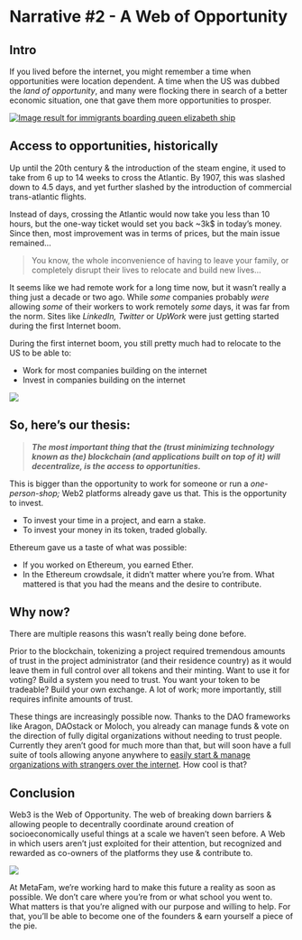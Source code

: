﻿# Narrative #2 - A Web of Opportunity

## Intro

If you lived before the internet, you might remember a time when opportunities were location dependent. A time when the US was dubbed the _land of opportunity_, and many were flocking there in search of a better economic situation, one that gave them more opportunities to prosper.

[![Image result for immigrants boarding queen elizabeth ship](https://cdn.substack.com/image/fetch/w_1456,c_limit,f_auto,q_auto:good/https%3A%2F%2Fbucketeer-e05bbc84-baa3-437e-9518-adb32be77984.s3.amazonaws.com%2Fpublic%2Fimages%2Ffac4588b-355f-4c4a-a19a-ec4ea65ee7d1_1421x800.jpeg)](https://cdn.substack.com/image/fetch/c_limit,f_auto,q_auto:good/https%3A%2F%2Fbucketeer-e05bbc84-baa3-437e-9518-adb32be77984.s3.amazonaws.com%2Fpublic%2Fimages%2Ffac4588b-355f-4c4a-a19a-ec4ea65ee7d1_1421x800.jpeg)

## **Access to opportunities, historically**

Up until the 20th century & the introduction of the steam engine, it used to take from 6 up to 14 weeks to cross the Atlantic. By 1907, this was slashed down to 4.5 days, and yet further slashed by the introduction of commercial trans-atlantic flights.

Instead of days, crossing the Atlantic would now take you less than 10 hours, but the one-way ticket would set you back ~3k$ in today’s money. Since then, most improvement was in terms of prices, but the main issue remained…

> You know, the whole inconvenience of having to leave your family, or completely disrupt their lives to relocate and build new lives...

It seems like we had remote work for a long time now, but it wasn’t really a thing just a decade or two ago. While _some_ companies probably _were_ allowing _some_ of their workers to work remotely _some_ days, it was far from the norm. Sites like _LinkedIn, Twitter_ or _UpWork_ were just getting started during the first Internet boom.

During the first internet boom, you still pretty much had to relocate to the US to be able to:

-   Work for most companies building on the internet
-   Invest in companies building on the internet
    

[![](https://cdn.substack.com/image/fetch/w_1456,c_limit,f_auto,q_auto:good/https%3A%2F%2Fbucketeer-e05bbc84-baa3-437e-9518-adb32be77984.s3.amazonaws.com%2Fpublic%2Fimages%2F9cfe648b-c5b4-468f-8ec3-579373a9c3f9_488x286.png)](https://cdn.substack.com/image/fetch/c_limit,f_auto,q_auto:good/https%3A%2F%2Fbucketeer-e05bbc84-baa3-437e-9518-adb32be77984.s3.amazonaws.com%2Fpublic%2Fimages%2F9cfe648b-c5b4-468f-8ec3-579373a9c3f9_488x286.png)

## So, here’s our thesis:

> _**The most important thing that the (trust minimizing technology known as the) blockchain (and applications built on top of it) will decentralize, is the access to opportunities.**_

This is bigger than the opportunity to work for someone or run a _one-person-shop;_ Web2 platforms already gave us that. This is the opportunity to invest.

-   To invest your time in a project, and earn a stake.
-   To invest your money in its token, traded globally.
    

Ethereum gave us a taste of what was possible:

-   If you worked on Ethereum, you earned Ether.
-   In the Ethereum crowdsale, it didn’t matter where you’re from. What mattered is that you had the means and the desire to contribute.
    

## Why now?

There are multiple reasons this wasn’t really being done before.

Prior to the blockchain, tokenizing a project required tremendous amounts of trust in the project administrator (and their residence country) as it would leave them in full control over all tokens and their minting. Want to use it for voting? Build a system you need to trust. You want your token to be tradeable? Build your own exchange. A lot of work; more importantly, still requires infinite amounts of trust.

These things are increasingly possible now. Thanks to the DAO frameworks like Aragon, DAOstack or Moloch, you already can manage funds & vote on the direction of fully digital organizations without needing to trust people. Currently they aren’t good for much more than that, but will soon have a full suite of tools allowing anyone anywhere to [easily start & manage organizations with strangers over the internet](https://metagame.substack.com/p/the-way-of-web3-founding-freelancers). How cool is that?

## Conclusion

Web3 is the Web of Opportunity. The web of breaking down barriers & allowing people to decentrally coordinate around creation of socioeconomically useful things at a scale we haven’t seen before. A Web in which users aren’t just exploited for their attention, but recognized and rewarded as co-owners of the platforms they use & contribute to.

[![](https://cdn.substack.com/image/fetch/w_1456,c_limit,f_auto,q_auto:good/https%3A%2F%2Fbucketeer-e05bbc84-baa3-437e-9518-adb32be77984.s3.amazonaws.com%2Fpublic%2Fimages%2F7efc084d-caac-4968-98d7-3068ce19449b_402x375.png)](https://cdn.substack.com/image/fetch/c_limit,f_auto,q_auto:good/https%3A%2F%2Fbucketeer-e05bbc84-baa3-437e-9518-adb32be77984.s3.amazonaws.com%2Fpublic%2Fimages%2F7efc084d-caac-4968-98d7-3068ce19449b_402x375.png)

At MetaFam, we’re working hard to make this future a reality as soon as possible. We don’t care where you’re from or what school you went to. What matters is that you’re aligned with our purpose and willing to help. For that, you’ll be able to become one of the founders & earn yourself a piece of the pie.